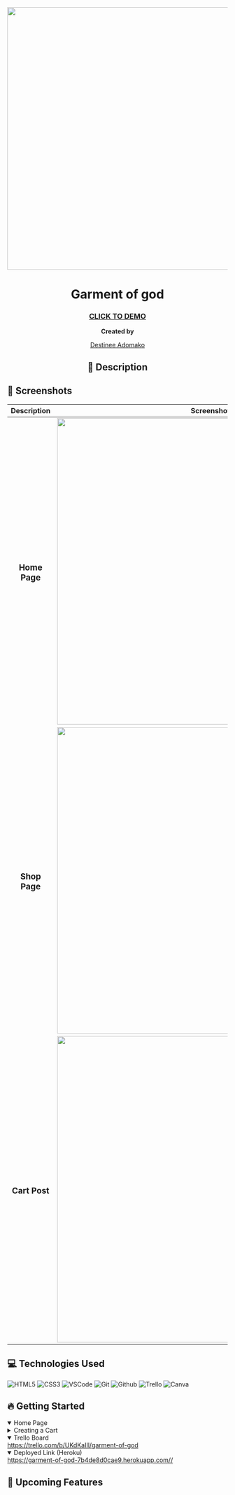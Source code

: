 <div id="header" align="center">

  <img src="" width="600">


# Garment of god

 ### [CLICK TO DEMO](https://garment-of-god-7b4de8d0cae9.herokuapp.com/)

**Created by**

[Destinee Adomako](https://www.linkedin.com/in/destineeadomako/)

</div>
<div id="description" align="center">


## 📝 Description

</div>

  ## :camera_flash: Screenshots 

  |   Description | Screenshot | 
  |:-------------:| -----------|
  | <h3>Home Page</h3> | <img src="" width="700"/> |
  | <h3 align="center">Shop Page</h3> | <img src="" width="700"/> |
  | <h3 align="center">Cart Post</h3> | <img src="" width="700"/> |


## 💻 Technologies Used
![HTML5](https://img.shields.io/badge/-HTML5-05122A?style=flat&logo=html5)
![CSS3](https://img.shields.io/badge/-CSS-05122A?style=flat&logo=css3)
![VSCode](https://img.shields.io/badge/-VS_Code-05122A?style=flat&logo=visualstudio)
![Git](https://img.shields.io/badge/-Git-05122A?style=flat&logo=git)
![Github](https://img.shields.io/badge/-GitHub-05122A?style=flat&logo=github)
![Trello](https://img.shields.io/badge/-Trello-05122A?style=flat&logo=trello)
![Canva](https://img.shields.io/badge/-Canva-05122A?style=flat&logo=canva)

## :fire: Getting Started

<details open>
  <summary> Home Page </summary>
   
</details>

<details>
  <summary> Creating a Cart </summary>
   
</details>

<details open>
  <summary> Trello Board </summary>
  <a href="https://trello.com/b/UKdKaIIl/garment-of-god"
    > https://trello.com/b/UKdKaIIl/garment-of-god </a
  >
</details>

<details open>
  <summary> Deployed Link (Heroku) </summary>
  <a href="https://garment-of-god-7b4de8d0cae9.herokuapp.com/"
    > https://garment-of-god-7b4de8d0cae9.herokuapp.com// </a>
</details>

## :satellite: Upcoming Features